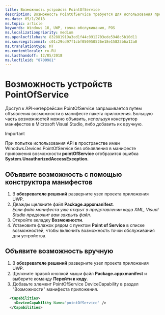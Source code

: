 ```yaml
---
title: Возможность устройств PointOfService
description: Возможность PointOfService требуется для использования пространства имен Windows.Devices.PointOfService.
ms.date: 05/1/2018
ms.topic: article
keywords: Windows 10, UWP, точка обслуживания, POS
ms.localizationpriority: medium
ms.openlocfilehash: 832881919a3ed1f44c0912703ede5948c5b10d11
ms.sourcegitcommit: c01c29cd97f1cbf050950526e18e15823b6a12a0
ms.translationtype: MT
ms.contentlocale: ru-RU
ms.lasthandoff: 12/05/2018
ms.locfileid: "8709981"
---
```

# <a name="pointofservice-device-capability"></a>Возможность устройств PointOfService
Доступ к API-интерфейсам PointOfService запрашивается путем объявления возможности в манифесте пакета приложения. Большую часть возможностей можно объявить, используя конструктор манифестов в Microsoft Visual Studio, либо добавить их вручную.  

> [!Important]
> При попытке использования API в пространстве имен Winodws.Devices.PointOfService без объявления в манифесте приложения возможности **pointOfService** отобразится ошибка **System.UnauthorizedAccessException**. 

## <a name="declare-capability-using-manifest-designer"></a>Объявите возможность с помощью конструктора манифестов

1. В **обозревателе решений** разверните узел проекта приложения UWP.
2. Дважды щелкните файл **Package.appxmanifest**.  
*Если файл манифеста уже открыт в представлении кода XML, Visual Studio предложит вам закрыть файл.*
3. Откройте вкладку **Возможности**.
4. Установите флажок рядом с пунктом **Point of Service** в списке возможностей, чтобы включить возможность точки обслуживания для устройства.


## <a name="declare-capability-manually"></a>Объявите возможность вручную

1. В **обозревателе решений** разверните узел проекта приложения UWP.
2. Щелкните правой кнопкой мыши файл **Package.appxmanifest** и выберите команду **Перейти к коду**.
3. Добавьте элемент PointOfService DeviceCapability в раздел "Возможности" манифеста приложения.  

```xml
  <Capabilities>
    <DeviceCapability Name="pointOfService" />
  </Capabilities>
   ```
